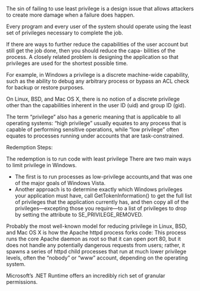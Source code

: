 The sin of failing to use least privilege is a design issue that allows attackers to create
more damage when a failure does happen.

Every program and every user of the system should operate using the least set
of privileges necessary to complete the job.

If there are ways to further reduce the
capabilities of the user account but still get the job done, then you should reduce the capa-
bilities of the process. A closely related problem is designing the application so that
privileges are used for the shortest possible time.

For example, in Windows a privilege is a discrete machine-wide capability,
such as the ability to debug any arbitrary process or bypass an ACL check for backup or
restore purposes.

On Linux, BSD, and Mac OS X, there is no notion of a discrete privilege other than the
capabilities inherent in the user ID (uid) and group ID (gid).

The term “privilege” also has a generic meaning that is applicable to all operating
systems: “high privilege” usually equates to any process that is capable of performing
sensitive operations, while “low privilege” often equates to processes running under
accounts that are task-constrained.

Redemption Steps:

The redemption is to run code with least privilege
There are two main ways to limit privilege in Windows.
  - The first is to run processes as low-privilege accounts,and that was one of the major goals of Windows Vista.
  - Another approach is to determine exactly which Windows privileges your application must have, call GetTokenInformation() 
  to get the full list of privileges that the application currently has, and then copy all of the privileges—excepting those you require—to a
  list of privileges to drop by setting the attribute to SE_PRIVILEGE_REMOVED. 
  
Probably the most well-known model for reducing privilege in Linux, BSD, and Mac OS X is how the Apache httpd process forks code: 
  This process runs the core Apache daemon as root so that it can open port 80, but it does not handle any potentially
dangerous requests from users; rather, it spawns a series of httpd child processes that run
at much lower privilege levels, often the “nobody” or “www” account, depending on the
operating system.

Microsoft’s .NET Runtime offers an incredibly rich set of granular permissions.

  
